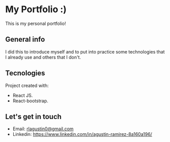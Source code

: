 # My Portfolio :)

This is my personal portfolio!

## General info

I did this to introduce myself and to put into practice some technologies that I already use and others that I don't.

## Tecnologies

Project created with:

- React JS.
- React-bootstrap.

## Let's get in touch

- Email: rlagustin0@gmail.com
- Linkedin: https://www.linkedin.com/in/agustin-ramirez-8a160a196/